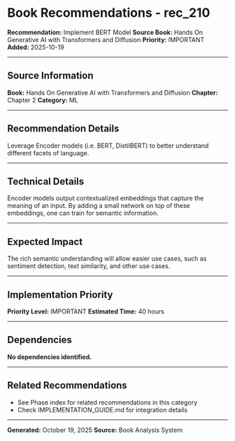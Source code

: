 # Book Recommendations - rec_210

**Recommendation:** Implement BERT Model
**Source Book:** Hands On Generative AI with Transformers and Diffusion
**Priority:** IMPORTANT
**Added:** 2025-10-19

---

## Source Information

**Book:** Hands On Generative AI with Transformers and Diffusion
**Chapter:** Chapter 2
**Category:** ML

---

## Recommendation Details

Leverage Encoder models (i.e. BERT, DistilBERT) to better understand different facets of language.

---

## Technical Details

Encoder models output contextualized embeddings that capture the meaning of an input. By adding a small network on top of these embeddings, one can train for semantic information.

---

## Expected Impact

The rich semantic understanding will allow easier use cases, such as sentiment detection, text similarity, and other use cases.

---

## Implementation Priority

**Priority Level:** IMPORTANT
**Estimated Time:** 40 hours

---

## Dependencies

**No dependencies identified.**

---

## Related Recommendations

- See Phase index for related recommendations in this category
- Check IMPLEMENTATION_GUIDE.md for integration details

---

**Generated:** October 19, 2025
**Source:** Book Analysis System

